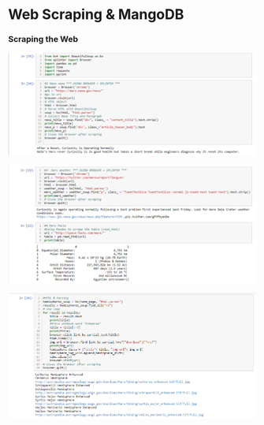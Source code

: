 # Web Scraping & MangoDB

### Scraping the Web

![alt text](https://github.com/adrianakopf/WebScraping/blob/master/Images/image1.png)


![alt text](https://github.com/adrianakopf/WebScraping/blob/master/Images/image2.png)


![alt text](https://github.com/adrianakopf/WebScraping/blob/master/Images/image3.png)

